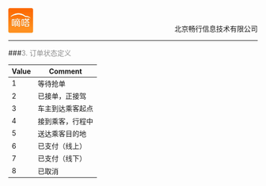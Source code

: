 <div align="center">
<img src="../dida.jpg" height="50" width="50" align="left">
<br><p align="right">北京畅行信息技术有限公司</p>
</div>


---
###<font color=#8E8E8E >3. 订单状态定义</font>

| Value | Comment           |
| ---   |  ---              |
|1      | 等待抢单          |
|2      | 已接单，正接驾    |
|3      | 车主到达乘客起点  |
|4      | 接到乘客，行程中  |
|5      | 送达乘客目的地    |
|6      | 已支付（线上）    |
|7      | 已支付（线下）    |
|8      | 已取消            |



